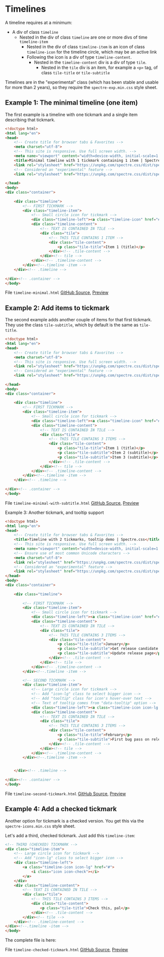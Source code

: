 # Timelines

A timeline requires at a minimum:

* A div of class `timeline`
  * Nested in the div of class `timeline` are one or more divs of time `timeline-item`
    * Nested in the div of class `timeline-item` is an icon of class `timeline-icon` for the timeline circle, which may be an active link
    * Following the icon is a div of type `timeline-content`.
      * Nested in the `timeline-content` div is a div of type `tile`.
        * Nested in the `tile` div is an item, for example a `<p>` tag, of class `tile-title` or `tile-subtitle`

Timelines are in the "experimental" class (which has been stable and usable for more than 2 years), so they require
the `spectre-exp.min.css` style sheet.

## Example 1: The minimal timeline (one item)

The first example is a timeline with one tickmark and a single item describing that tickmark.

```html
<!doctype html>
<html lang="en">
<head>
	<!-- Create title for browser tabs & Favorites -->
	<meta charset="utf-8">
	<!-- This site is responsive. Use full screen width. -->
	<meta name="viewport" content="width=device-width, initial-scale=1.0">
	<title>Minimal timeline with 1 tickmark containing 1 item | Spectre.css</title>
	<link rel="stylesheet" href="https://unpkg.com/spectre.css/dist/spectre.min.css">
	<!-- Considered an "experimental" feature -->
	<link rel="stylesheet" href="https://unpkg.com/spectre.css/dist/spectre-exp.min.css" />
	
</head>
<body>
<div class="container">
	
	<div class="timeline">
		<!-- FIRST TICKMARK -->
		<div class="timeline-item">
			<!-- Small circle icon for tickmark -->
			<div class="timeline-left"><a class="timeline-icon" href="#"></a></div><!-- .timeline-left -->
			<div class="timeline-content">
				<!-- TEXT IS CONTAINED IN TILE -->
				<div class="tile">
					<!-- THIS TILE CONTAINS 1 ITEM -->
					<div class="tile-content">
						<p class="tile-title">Item 1 (title)</p>
					</div><!-- .tile-content -->
				</div><!-- tile -->
			</div><!-- .timeline-content -->
		</div><!--.timeline -item -->
	</div><!-- .timeline -->
	
</div><!-- .container -->
</body>
```

File `timeline-minimal.html` [GitHub Source](https://github.com/tomcam/spectre-book/blob/master/code/timeline-minimal.html), 
[Preview](https://htmlpreview.github.com/?https://github.com/tomcam/spectre-book/blob/master/code/timeline-minimal.html)

## Example 2: Add items to tickmark

The second example adds another couple of items for that first tickmark. 
They use the class `tile-subtitle`, which by default is the same as `tile-title`.

```html
<!doctype html>
<html lang="en">
<head>
	<!-- Create title for browser tabs & Favorites -->
	<meta charset="utf-8">
	<!-- This site is responsive. Use full screen width. -->
	<link rel="stylesheet" href="https://unpkg.com/spectre.css/dist/spectre.min.css">
	<!-- Considered an "experimental" feature -->
	<link rel="stylesheet" href="https://unpkg.com/spectre.css/dist/spectre-exp.min.css" />
	
</head>
<body>
<div class="container">
	
	<div class="timeline">
		<!-- FIRST TICKMARK -->
		<div class="timeline-item">
			<!-- Small circle icon for tickmark -->
			<div class="timeline-left"><a class="timeline-icon" href="#"></a></div><!-- .timeline-left -->
			<div class="timeline-content">
				<!-- TEXT IS CONTAINED IN TILE -->
				<div class="tile">
					<!-- THIS TILE CONTAINS 3 ITEMS -->
					<div class="tile-content">
						<p class="tile-title">Item 1 (title)</p>
						<p class="tile-subtitle">Item 2 (subtitle)</p>
						<p class="tile-subtitle">Item 3 (subtitle)</p>
					</div><!-- .tile-content -->
				</div><!-- tile -->
			</div><!-- .timeline-content -->
		</div><!--.timeline -item -->
	</div><!-- .timeline -->
	
</div><!-- .container -->
</body>
```

File `timeline-minimal-with-subtitle.html` [GitHub Source](https://github.com/tomcam/spectre-book/blob/master/code/timeline-minimal-with-subtitle.html), 
[Preview](https://htmlpreview.github.com/?https://github.com/tomcam/spectre-book/blob/master/code/timeline-minimal-with-subtitle.html)

Example 3: Another tickmark, and tooltip support

```html
<!doctype html>
<html lang="en">
<head>
	<!-- Create title for browser tabs & Favorites -->
	<title>Timeline with 2 tickmarks, tooltip demo | Spectre.css</title>
	<!-- This site is responsive. Use full screen width. -->
	<meta name="viewport" content="width=device-width, initial-scale=1.0">
	<!-- Ensure use of most common Unicode characters -->
	<meta charset="utf-8">
	<link rel="stylesheet" href="https://unpkg.com/spectre.css/dist/spectre.min.css">
	<!-- Considered an "experimental" feature -->
	<link rel="stylesheet" href="https://unpkg.com/spectre.css/dist/spectre-exp.min.css" />
</head>
<body>
<div class="container">
	
	<div class="timeline">
		
		<!-- FIRST TICKMARK -->
		<div class="timeline-item">
			<!-- Small circle icon for tickmark -->
			<div class="timeline-left"><a class="timeline-icon" href="#"></a></div><!-- .timeline-left -->
			<div class="timeline-content">
				<!-- TEXT IS CONTAINED IN TILE -->
				<div class="tile">
					<!-- THIS TILE CONTAINS 3 ITEMS -->
					<div class="tile-content">
						<p class="tile-title">January</p>
						<p class="tile-subtitle">Get release candidate out</p>
						<p class="tile-subtitle">Update release page</p>
					</div><!-- .tile-content -->
				</div><!-- tile -->
			</div><!-- .timeline-content -->
		</div><!--.timeline -item -->

		<!-- SECOND TICKMARK -->
		<div class="timeline-item">
			<!-- Large circle icon for tickmark -->
			<!-- Add "icon-lg" class to select bigger icon -->
			<!-- Add "tooltip" class for icon's hover-over text -->
			<!-- Text of tooltip comes from "data-tooltip" option -->
			<div class="timeline-left"><a class="timeline-icon icon-lg tooltip" data-tooltip="Oi!" href="#"></a></div><!-- .timeline-left -->
			<div class="timeline-content">
				<!-- TEXT IS CONTAINED IN TILE -->
				<div class="tile">
					<!-- THIS TILE CONTAINS 3 ITEMS -->
					<div class="tile-content">
						<p class="tile-title">February</p>
						<p class="tile-subtitle">First bug pass on release candidate</p>
					</div><!-- .tile-content -->
				</div><!-- tile -->
			</div><!-- .timeline-content -->
		</div><!--.timeline -item -->


	</div><!-- .timeline -->
	
</div><!-- .container -->
</body>
```

File `timeline-second-tickmark.html` [GitHub Source](https://github.com/tomcam/spectre-book/blob/master/code/timeline-second-tickmark.html), 
[Preview](https://htmlpreview.github.com/?https://github.com/tomcam/spectre-book/blob/master/code/timeline-second-tickmark.html)

## Example 4: Add a checked tickmark

Another option for tickmark is a checked version. 
You get this via the `spectre-icons.min.css` style sheet.

Let's add a third, checked tickmark. Just add this `timeline-item`:

```html
<!-- THIRD (CHECKED) TICKMARK -->
<div class="timeline-item">
	<!-- Large circle icon for tickmark -->
	<!-- Add "icon-lg" class to select bigger icon -->
	<div class="timeline-left">
		<a class="timeline-icon icon-lg" href="#">
			<i class="icon icon-check"></i>
		</a>
	</div>
	<div class="timeline-content">
		<!-- TEXT IS CONTAINED IN TILE -->
		<div class="tile">
			<!-- THIS TILE CONTAINS 3 ITEMS -->
			<div class="tile-content">
				<p class="tile-title">Check this, pal</p>
			</div><!-- .tile-content -->
		</div><!-- tile -->
	</div><!-- .timeline-content -->
</div><!--.timeline -item -->
</body>
```

The complete file is here:

File `timeline-checked-tickmark.html` [GitHub Source](https://github.com/tomcam/spectre-book/blob/master/code/timeline-checked-tickmark.html), 
[Preview](https://htmlpreview.github.com/?https://github.com/tomcam/spectre-book/blob/master/code/timeline-checked-tickmark.html)


